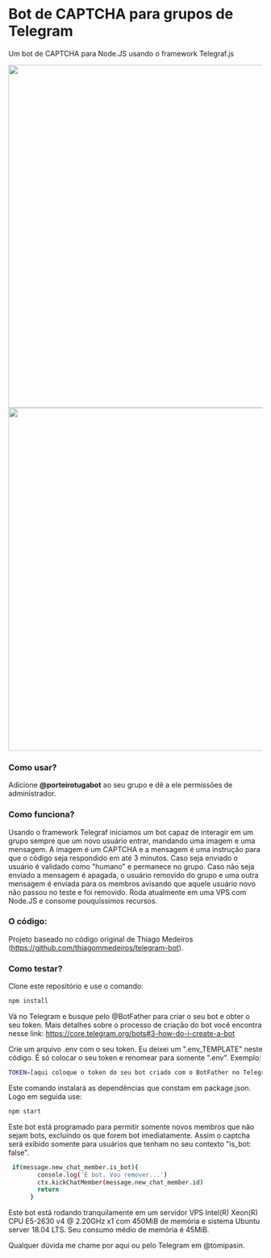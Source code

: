 # Bot de CAPTCHA para grupos de Telegram

Um bot de CAPTCHA para Node.JS usando o framework Telegraf.js

<img src="https://tomipasin.com/captcha/Exemplo1.png" style="width: 680px"/>
</hr>
<img src="https://tomipasin.com/captcha/Exemplo2.png" style="width: 680px"/>

### Como usar?
Adicione <strong>@porteirotugabot</strong> ao seu grupo e dê a ele permissões de administrador.

### Como funciona?
Usando o framework Telegraf iniciamos um bot capaz de interagir em um grupo
sempre que um novo usuário entrar, mandando uma imagem e uma mensagem.
A imagem é um CAPTCHA e a mensagem é uma instrução para que o código seja respondido em até 3 minutos. 
Caso seja enviado o usuário é validado como "humano" e permanece no grupo.
Caso não seja enviado a mensagem é apagada, o usuário removido do grupo e uma outra mensagem é enviada para os membros avisando que aquele usuário novo não passou no teste e foi removido.
Roda atualmente em uma VPS com Node.JS e consome pouquíssimos recursos. 


### O código:
Projeto baseado no código original de Thiago Medeiros (https://github.com/thiagommedeiros/telegram-bot).

### Como testar?
Clone este repositório e use o comando:
```sh
npm install
```
Vá no Telegram e busque pelo @BotFather para criar o seu bot e obter o seu token.
Mais detalhes sobre o processo de criação do bot você encontra nesse link: <a>https://core.telegram.org/bots#3-how-do-i-create-a-bot</a>

Crie um arquivo .env com o seu token. Eu deixei um ".env_TEMPLATE" neste código. 
É só colocar o seu token e renomear para somente ".env".
Exemplo:

```sh
TOKEN=[aqui coloque o token do seu bot criado com o BotFather no Telegram]
```


Este comando instalará as dependências que constam em package.json.
Logo em seguida use:

```sh
npm start
```

Este bot está programado para permitir somente novos membros que não sejam bots, excluíndo os que forem bot imediatamente. Assim o captcha será exibido somente para usuários que tenham no seu contexto "is_bot: false".

```sh
 if(message.new_chat_member.is_bot){
        console.log('É bot. Vou remover...')
        ctx.kickChatMember(message.new_chat_member.id)
        return
      }
```



Este bot está rodando tranquilamente em um servidor VPS Intel(R) Xeon(R) CPU E5-2630 v4 @ 2.20GHz x1 com 450MiB de memória e sistema Ubuntu server 18.04 LTS. Seu consumo médio de memória é 45MiB.


Qualquer dúvida me chame por aqui ou pelo Telegram em @tomipasin. 





